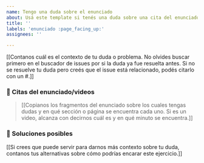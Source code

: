 ```yaml
---
name: Tengo una duda sobre el enunciado
about: Usá este template si tenés una duda sobre una cita del enunciado del TP.
title: ''
labels: 'enunciado :page_facing_up:'
assignees: ''

---
```


[[Contanos cuál es el contexto de tu duda o problema. No olvides buscar primero en el buscador de issues por si la duda ya fue resuelta antes. Si no se resuelve tu duda pero creés que el issue está relacionado, podés citarlo con un #.]]

### 📔 Citas del enunciado/videos
> [[Copianos los fragmentos del enunciado sobre los cuales tengas dudas y en qué sección o página se encuentra cada uno. Si es un video, alcanza con decirnos cuál es y en qué minuto se encuentra.]]

### 💭 Soluciones posibles
[[Si crees que puede servir para darnos más contexto sobre tu duda, contanos tus alternativas sobre cómo podrías encarar este ejercicio.]]
